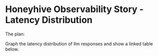 # Honeyhive Observability Story - Latency Distribution

The plan:

Graph the latency distribution of llm responses and show a linked table below.
